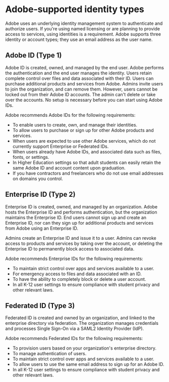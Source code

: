 # Adobe-supported identity types

Adobe uses an underlying identity management system to authenticate and authorize users. If you're using named licensing or are planning to provide access to services, using identities is a requirement. Adobe supports three identity or account types; they use an email address as the user name.

## Adobe ID (Type 1)
Adobe ID is created, owned, and managed by the end user. Adobe performs the authentication and the end user manages the identity. Users retain complete control over files and data associated with their ID. Users can purchase additional products and services from Adobe. Admins invite users to join the organization, and can remove them. However, users cannot be locked out from their Adobe ID accounts. The admin can't delete or take over the accounts. No setup is necessary before you can start using Adobe IDs.

Adobe recommends Adobe IDs for the following requirements:

* To enable users to create, own, and manage their identities.
* To allow users to purchase or sign up for other Adobe products and services.
* When users are expected to use other Adobe services, which do not currently support Enterprise or Federated IDs.
* When users already have Adobe IDs, and associated data such as files, fonts, or settings. 
* In Higher Education settings so that adult students can easily retain the same Adobe ID and account content upon graduation.
* If you have contractors and freelancers who do not use email addresses on domains you control.

## Enterprise ID (Type 2)
Enterprise ID is created, owned, and managed by an organization. Adobe hosts the Enterprise ID and performs authentication, but the organization maintains the Enterprise ID. End users cannot sign up and create an Enterprise ID, nor can they sign up for additional products and services from Adobe using an Enterprise ID.

Admins create an Enterprise ID and issue it to a user. Admins can revoke access to products and services by taking over the account, or deleting the Enterprise ID to permanently block access to associated data.

Adobe recommends Enterprise IDs for the following requirements:

* To maintain strict control over apps and services available to a user.
* For emergency access to files and data associated with an ID.
* To have the ability to completely block or delete a user account.
* In all K-12 user settings to ensure compliance with student privacy and other relevant laws.

## Federated ID (Type 3)
Federated ID is created and owned by an organization, and linked to the enterprise directory via federation. The organization manages credentials and processes Single Sign-On via a SAML2 Identity Provider (IdP).

Adobe recommends Federated IDs for the following requirements:

* To provision users based on your organization's enterprise directory.
* To manage authentication of users.
* To maintain strict control over apps and services available to a user.
* To allow users to use the same email address to sign up for an Adobe ID.
* In all K-12 user settings to ensure compliance with student privacy and other relevant laws.